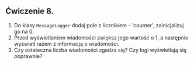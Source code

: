 ## Ćwiczenie 8.

1. Do klasy `MessageLogger` dodaj pole z licznikiem - 'counter', zainicjalizuj go na 0.
2. Przed wyświetlaniem wiadomości zwiększ jego wartość o 1, a następnie wyświetl razem z informacją o wiadomości.
3. Czy ostateczna liczba wiadomości zgadza się? Czy logi wyświetlają się poprawnie?

